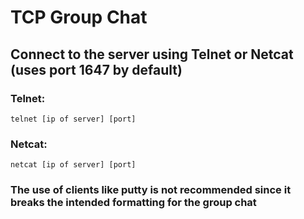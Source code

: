 # TCP Group Chat

## Connect to the server using Telnet or Netcat (uses port 1647 by default)
### Telnet:
    telnet [ip of server] [port]
### Netcat:
    netcat [ip of server] [port]
### The use of clients like putty is not recommended since it breaks the intended formatting for the group chat

